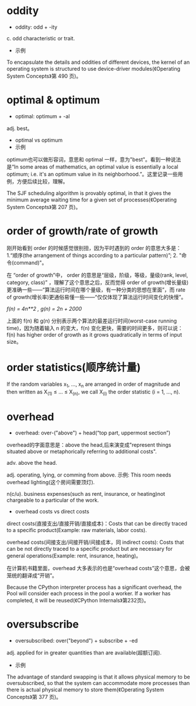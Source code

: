 # oddity

- oddity: odd + -ity

c. odd characteristic or trait.

- 示例

To encapsulate the details and oddities of different devices, the kernel of an operating system is structured to use device-driver modules(《Operating System Concepts》第 490 页)。

# optimal & optimum

- optimal: optimum + -al

adj. best。

- optimal vs optimum
- 示例

optimum也可以做形容词，意思和 optimal 一样，意为"best"。看到一种说法是“In some areas of mathematics, an optimal value is essentially a local optimum; i.e. it's an optimum value in its neighborhood.”。这里记录一些用例，方便后续比较，理解。

The SJF scheduling algorithm is provably optimal, in that it gives the minimum average waiting time for a given set of processes(《Operating System Concepts》第 207 页)。

# order of growth/rate of growth

刚开始看到 order 的时候感觉很别扭，因为平时遇到的 order 的意思大多是：1.“顺序(the arrangement of things according to a particular pattern)”; 2. "命令(command)"。

在 “order of growth”中， order 的意思是“层级，阶级，等级，量级(rank, level, category, class)” ，理解了这个意思之后，反而觉得 order of growth(增长量级)更准确一些——“算法运行时间在哪个量级，有一种分类的思想在里面”，而 rate of growth(增长率)更通俗易懂一些——“仅仅体现了算法运行时间变化的快慢”。

*f(n) = 4n**2* *,  g(n) = 2n + 2000*

上面的 f(n) 和 g(n) 分别表示两个算法的最差运行时间(worst-case running time)，因为随着输入 n 的变大，f(n) 变化更快，需要的时间更多，则可以说： f(n) has higher order of growth as it grows quadratically in terms of input size。

# order statistics(顺序统计量)

If the random variables x<sub>1</sub>, ...,  x<sub>n</sub> are arranged in order of magnitude and then written as X<sub>(1)</sub> ≤ ... ≤ X<sub>(n)</sub>, we call X<sub>(i)</sub> the  order statistic (i = 1, ..., n).

# overhead

- overhead: over-("above") + head(“top part, uppermost section”)

overhead的字面意思是：above the head,后来演变成"represent things situated above or metaphorically referring to additional costs".

adv. above the head. 

adj. operating, lying, or comming from above. 示例: This room needs overhead lighting(这个房间需要顶灯).

n(c/u). business expenses(such as rent, insurance, or heating)not chargeable to a particular of the work.

- overhead costs vs direct costs

direct costs(直接支出/直接开销/直接成本)：Costs that can be directly traced to a specific product(Example: raw materials, labor costs).

overhead costs(间接支出/间接开销/间接成本，同 indirect costs):  Costs that can be not directly traced to a specific product but are necessary for general operations(Example: rent, insurance, heating)。

在计算机书籍里面，overhead 大多表示的也是“overhead costs”这个意思，会被笼统的翻译成“开销”。

Because the CPython interpreter process has a significant overhead, the Pool will consider each process in the pool a worker. If a worker has completed, it will be reused(《CPython Internals》第232页)。

# oversubscribe

- oversubscribed: over("beyond") + subscribe + -ed

adj. applied for in greater quantities than are available(超额订阅).

- 示例

The advantage of standard swapping is that it allows physical memory to be oversubscribed, so that the system can accommodate more processes than there is actual physical memory to store them(《Operating System Concepts》第 377 页)。